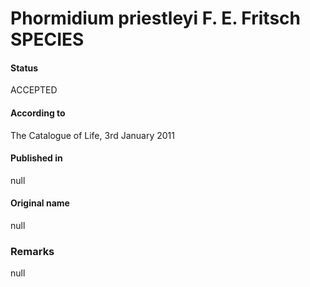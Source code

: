 # Phormidium priestleyi F. E. Fritsch SPECIES

#### Status
ACCEPTED

#### According to
The Catalogue of Life, 3rd January 2011

#### Published in
null

#### Original name
null

### Remarks
null
